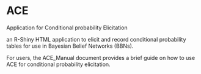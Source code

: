 # ACE
Application for Conditional probability Elicitation

an R-Shiny HTML application to elicit and record conditional probability tables for use in Bayesian Belief Networks (BBNs).

For users, the ACE_Manual document provides a brief guide on how to use ACE for conditional probability elicitation.
